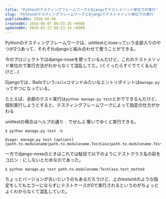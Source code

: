 ```yaml
---
title: 'PythonのテスティングフレームワークとDjangoでテストメソッド単位での実行'
slug: 'PythonのテスティングフレームワークとDjangoでテストメソッド単位での実行'
publishedOn: 2016-06-06
createdAt: 2016-06-07 00:55:35 +0900
updatedAt: 2020-03-22 08:23:14 +0900
---
```

Pythonのテスティングフレームワークは、unittestとnoseっていう全部入りのやつが2つあって、それぞれdjangoと組み合わせて使うことができる。

今のプロジェクトではdjango-noseを使っているんだけど、これのテストメソッド単位ので実行方法がわからなくて混乱してた。(ぐぐったらすぐでてくるんだけど…)

Djangoでは、Railsでいう`rails`コマンドみたいなエントリポイントは`manage.py`ってやつになっている。

たとえば、全部のテスト実行は`python manage.py test`とかでできるんだけど、個別実行しようとすると、テスティングフレームワークによって指定の仕方がかわる

unittestの場合はヘルプの通り `.` でぜんぶ 繋いでゆくと実行できる。

```shell-session
$ python manage.py test -h

Usage: manage.py test [options] [path.to.modulename|path.to.modulename.TestCase|path.to.modulename.TestCase.test_method]...
```

一方でdjango-noseのときはこれでは駄目で以下のようにテストクラス名の前をコロン `:` にしないとだめなのであった。

```shell-session
$ python manage.py test path.to.modulename:TestCase.test_method
```

ちょっとバージョンが古いというのもあるだろうけど、上のtestunitのような指定をしてもエラーにならずにテストケースが0で実行されるというのがちょっとよくわからなくて混乱していた。
